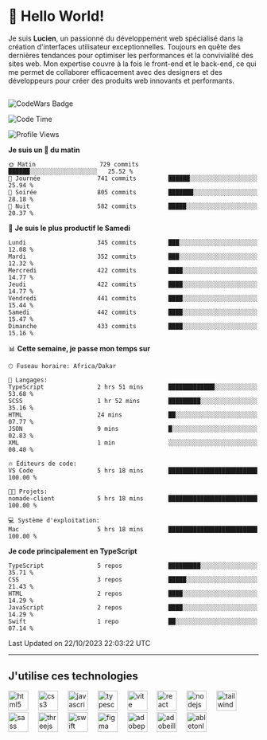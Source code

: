 # 👋 Hello World!

Je suis **Lucien**, un passionné du développement web spécialisé dans la création d'interfaces utilisateur exceptionnelles. Toujours en quête des dernières tendances pour optimiser les performances et la convivialité des sites web. Mon expertise couvre à la fois le front-end et le back-end, ce qui me permet de collaborer efficacement avec des designers et des développeurs pour créer des produits web innovants et performants.

##

![CodeWars Badge](https://www.codewars.com/users/xyhomi3/badges/small)

<!--START_SECTION:waka-->
![Code Time](http://img.shields.io/badge/Code%20Time-128%20hrs%2036%20mins-blue)

![Profile Views](http://img.shields.io/badge/Vues%20du%20profil-12-blue)

**Je suis un 🐤 du matin** 

```text
🌞 Matin                  729 commits         ██████░░░░░░░░░░░░░░░░░░░   25.52 % 
🌆 Journée                741 commits         ██████░░░░░░░░░░░░░░░░░░░   25.94 % 
🌃 Soirée                 805 commits         ███████░░░░░░░░░░░░░░░░░░   28.18 % 
🌙 Nuit                   582 commits         █████░░░░░░░░░░░░░░░░░░░░   20.37 % 
```
📅 **Je suis le plus productif le Samedi** 

```text
Lundi                    345 commits         ███░░░░░░░░░░░░░░░░░░░░░░   12.08 % 
Mardi                    352 commits         ███░░░░░░░░░░░░░░░░░░░░░░   12.32 % 
Mercredi                 422 commits         ████░░░░░░░░░░░░░░░░░░░░░   14.77 % 
Jeudi                    422 commits         ████░░░░░░░░░░░░░░░░░░░░░   14.77 % 
Vendredi                 441 commits         ████░░░░░░░░░░░░░░░░░░░░░   15.44 % 
Samedi                   442 commits         ████░░░░░░░░░░░░░░░░░░░░░   15.47 % 
Dimanche                 433 commits         ████░░░░░░░░░░░░░░░░░░░░░   15.16 % 
```


📊 **Cette semaine, je passe mon temps sur** 

```text
🕑︎ Fuseau horaire: Africa/Dakar

💬 Langages: 
TypeScript               2 hrs 51 mins       █████████████░░░░░░░░░░░░   53.68 % 
SCSS                     1 hr 52 mins        █████████░░░░░░░░░░░░░░░░   35.16 % 
HTML                     24 mins             ██░░░░░░░░░░░░░░░░░░░░░░░   07.77 % 
JSON                     9 mins              █░░░░░░░░░░░░░░░░░░░░░░░░   02.83 % 
XML                      1 min               ░░░░░░░░░░░░░░░░░░░░░░░░░   00.40 % 

🔥 Éditeurs de code: 
VS Code                  5 hrs 18 mins       █████████████████████████   100.00 % 

🐱‍💻 Projets: 
nomade-client            5 hrs 18 mins       █████████████████████████   100.00 % 

💻 Système d'exploitation: 
Mac                      5 hrs 18 mins       █████████████████████████   100.00 % 
```

**Je code principalement en TypeScript** 

```text
TypeScript               5 repos             █████████░░░░░░░░░░░░░░░░   35.71 % 
CSS                      3 repos             █████░░░░░░░░░░░░░░░░░░░░   21.43 % 
HTML                     2 repos             ████░░░░░░░░░░░░░░░░░░░░░   14.29 % 
JavaScript               2 repos             ████░░░░░░░░░░░░░░░░░░░░░   14.29 % 
Swift                    1 repo              ██░░░░░░░░░░░░░░░░░░░░░░░   07.14 % 
```




 Last Updated on 22/10/2023 22:03:22 UTC
<!--END_SECTION:waka-->
---

## J'utilise ces technologies

<div align="left">
  <img src="https://skillicons.dev/icons?i=html" height="40" alt="html5 logo"  />
  <img width="12" />
  <img src="https://skillicons.dev/icons?i=css" height="40" alt="css3 logo"  />
  <img width="12" />
  <img src="https://skillicons.dev/icons?i=js" height="40" alt="javascript logo"  />
  <img width="12" />
  <img src="https://skillicons.dev/icons?i=ts" height="40" alt="typescript logo"  />
  <img width="12" />
  <img src="https://skillicons.dev/icons?i=vite" height="40" alt="vite logo"  />
  <img width="12" />
  <img src="https://skillicons.dev/icons?i=react" height="40" alt="react logo"  />
  <img width="12" />
  <img src="https://cdn.jsdelivr.net/gh/devicons/devicon/icons/nodejs/nodejs-original.svg" height="40" alt="nodejs logo"  />
  <img width="12" />
  <img src="https://skillicons.dev/icons?i=tailwind" height="40" alt="tailwindcss logo"  />
  <img width="12" />
  <img src="https://skillicons.dev/icons?i=sass" height="40" alt="sass logo"  />
  <img width="12" />
  <img src="https://skillicons.dev/icons?i=threejs" height="40" alt="threejs logo"  />
  <img width="12" />
  <img src="https://skillicons.dev/icons?i=swift" height="40" alt="swift logo"  />
  <img width="12" />
  <img src="https://skillicons.dev/icons?i=figma" height="40" alt="figma logo"  />
  <img width="12" />
  <img src="https://skillicons.dev/icons?i=ps" height="40" alt="adobephotoshop logo"  />
  <img width="12" />
  <img src="https://skillicons.dev/icons?i=ai" height="40" alt="adobeillustrator logo"  />
  <img width="12" />
  <img src="https://skillicons.dev/icons?i=ableton" height="40" alt="abletonlive logo"  />
</div>



